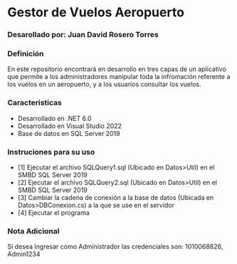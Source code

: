 # Gestor de Vuelos Aeropuerto

### Desarollado por: Juan David Rosero Torres
### Definición
En este repositorio encontrará en desarrollo en tres capas de un aplicativo que permite a los administradores manipular toda la infromación referente a los vuelos en un aeropuerto, y a los usuarios consultar los vuelos.
### Caracteristicas
- Desarrollado en .NET 6.0
- Desarrollado en Visual Studio 2022
- Base de datos en SQL Server 2019

### Instruciones para su uso
- [1] Ejecutar el archivo SQLQuery1.sql (Ubicado en Datos>Util) en el SMBD SQL Server 2019
-  [2] Ejecutar el archivo SQLQuery2.sql (Ubicado en Datos>Util) en el SMBD SQL Server 2019
-  [3] Cambiar la cadena de conexión a la base de datos (Ubicada en Datos>DBConexion.cs) a la que se use en el servidor
-  [4] Ejecutar el programa
### Nota Adicional
Si desea Ingresar como Administrador las credenciales son: 1010068826, Admin1234
